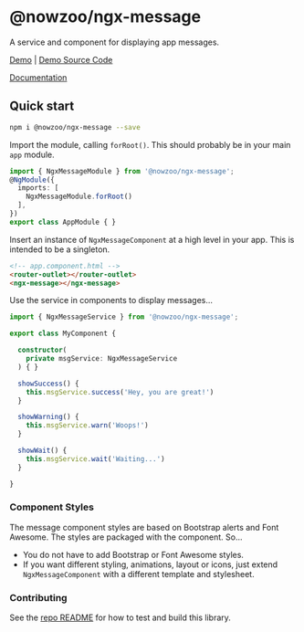 # @nowzoo/ngx-message

A service and component for displaying app messages.

[Demo](https://nowzoo.github.io/ngx-libs/ngx-message/)
|
[Demo Source Code](https://github.com/nowzoo/ngx-libs/tree/master/projects/ngx-message-demo/src/app)

[Documentation](https://nowzoo.github.io/ngx-libs/ngx-message/docs/)

## Quick start

```bash
npm i @nowzoo/ngx-message --save
```

Import the module, calling `forRoot()`. This should probably be in your main `app` module.
```typescript
import { NgxMessageModule } from '@nowzoo/ngx-message';
@NgModule({
  imports: [
    NgxMessageModule.forRoot()
  ],
})
export class AppModule { }
```

Insert an instance of `NgxMessageComponent` at a high level in your app. This is intended to be a singleton.

```html
<!-- app.component.html -->
<router-outlet></router-outlet>
<ngx-message></ngx-message>
```

Use the service in components to display messages...
```typescript
import { NgxMessageService } from '@nowzoo/ngx-message';

export class MyComponent {

  constructor(
    private msgService: NgxMessageService
  ) { }

  showSuccess() {
    this.msgService.success('Hey, you are great!')
  }

  showWarning() {
    this.msgService.warn('Woops!')
  }

  showWait() {
    this.msgService.wait('Waiting...')
  }

}

```

### Component Styles

The message component styles are based on Bootstrap alerts and Font Awesome. The styles are packaged with the component. So...
 - You do not have to add Bootstrap or Font Awesome styles.
 - If you want different styling, animations, layout or icons, just extend `NgxMessageComponent` with a different template and stylesheet.

### Contributing

See the [repo README](https://github.com/nowzoo/ngx-libs) for how to test and build this library.
